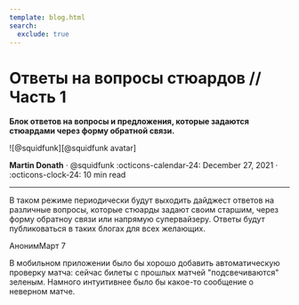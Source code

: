 ```yaml
---
template: blog.html
search:
  exclude: true
---
```


# Ответы на вопросы стюардов // Часть 1

__Блок ответов на вопросы и предложения, которые задаются стюардами через форму обратной связи.__

<aside class="mdx-author" markdown>
![@squidfunk][@squidfunk avatar]

<span>__Martin Donath__ · @squidfunk</span>
<span>
:octicons-calendar-24: December 27, 2021 ·
:octicons-clock-24: 10 min read
</span>
</aside>

  [@squidfunk avatar]: https://avatars.githubusercontent.com/u/932156

---

В таком режиме периодически будут выходить дайджест ответов на различные вопросы, которые стюарды задают своим старшим, через форму обратноу связи или напрямую супервайзеру. Ответы будут публиковаться в таких блогах для всех желающих.

<div class="question-box color-bg-primary">
	<div><div class="question-comment-author"><span class="question-font-semibold">Аноним</span><time class="question-date">Март 7</time>
	</div></div>
	<div>
	<p dir="auto">В мобильном приложении было бы хорошо добавить автоматическую проверку матча: сейчас билеты с прошлых матчей "подсвечиваются" зеленым. Намного интуитивнее было бы какое-то сообщение о неверном матче.</p>
	</div>
</div>



